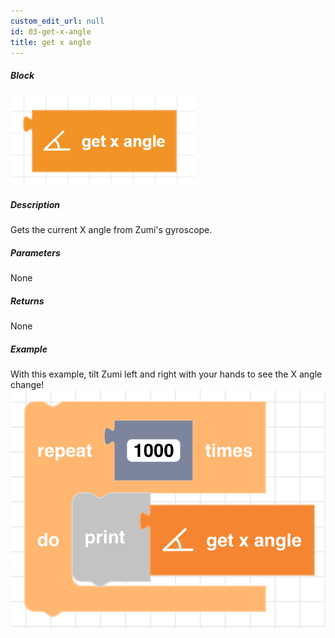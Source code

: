 ```yaml
---
custom_edit_url: null
id: 03-get-x-angle
title: get x angle
---
```


##### Block

![X angle block image](getXangle.png)

##### Description

Gets the current X angle from Zumi's gyroscope.

##### Parameters

None 

##### Returns

None

##### Example

With this example, tilt Zumi left and right with your hands to see the X angle change!
![X angle example](get_x_angle_example.png)
